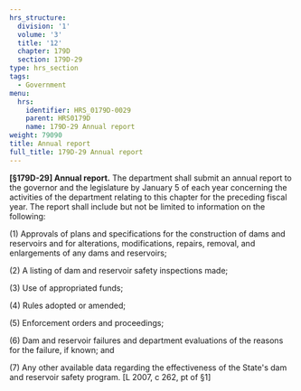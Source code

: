 ```yaml
---
hrs_structure:
  division: '1'
  volume: '3'
  title: '12'
  chapter: 179D
  section: 179D-29
type: hrs_section
tags:
  - Government
menu:
  hrs:
    identifier: HRS_0179D-0029
    parent: HRS0179D
    name: 179D-29 Annual report
weight: 79090
title: Annual report
full_title: 179D-29 Annual report
---
```

**[§179D-29] Annual report.** The department shall submit an annual report to the governor and the legislature by January 5 of each year concerning the activities of the department relating to this chapter for the preceding fiscal year. The report shall include but not be limited to information on the following:

(1) Approvals of plans and specifications for the construction of dams and reservoirs and for alterations, modifications, repairs, removal, and enlargements of any dams and reservoirs;

(2) A listing of dam and reservoir safety inspections made;

(3) Use of appropriated funds;

(4) Rules adopted or amended;

(5) Enforcement orders and proceedings;

(6) Dam and reservoir failures and department evaluations of the reasons for the failure, if known; and

(7) Any other available data regarding the effectiveness of the State's dam and reservoir safety program. [L 2007, c 262, pt of §1]